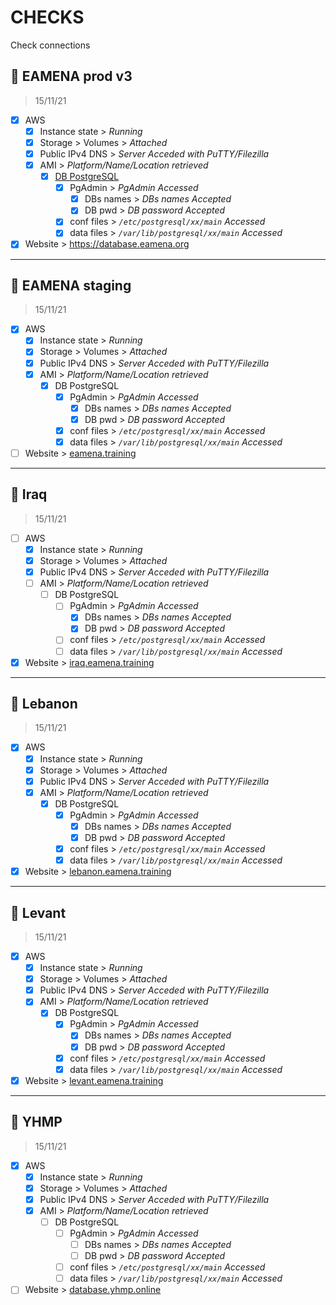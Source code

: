 # CHECKS

Check connections

## :electric_plug: EAMENA prod v3
> 15/11/21

- [x] AWS
  - [x] Instance state > *Running*
  - [x] Storage > Volumes > *Attached*
  - [x] Public IPv4 DNS > *Server Acceded with PuTTY/Filezilla*
  - [x] AMI > *Platform/Name/Location retrieved*
    - [x] [DB PostgreSQL](https://github.com/eamena-oxford/eamena-arches-dev/blob/main/check/check_db.md#floppy_disk-databases)
      - [x] PgAdmin > *PgAdmin Accessed*
        - [x] DBs names > *DBs names Accepted*
        - [x] DB pwd > *DB password Accepted*
      - [x] conf files > *`/etc/postgresql/xx/main` Accessed*
      - [x] data files > *`/var/lib/postgresql/xx/main` Accessed*
- [x] Website > https://database.eamena.org

---

## :electric_plug: EAMENA staging
> 15/11/21

- [x] AWS
  - [x] Instance state > *Running*
  - [x] Storage > Volumes > *Attached*
  - [x] Public IPv4 DNS > *Server Acceded with PuTTY/Filezilla*
  - [x] AMI > *Platform/Name/Location retrieved*
    - [x] DB PostgreSQL
      - [x] PgAdmin > *PgAdmin Accessed*
        - [x] DBs names > *DBs names Accepted*
        - [x] DB pwd > *DB password Accepted*
      - [x] conf files > *`/etc/postgresql/xx/main` Accessed*
      - [x] data files > *`/var/lib/postgresql/xx/main` Accessed*  
- [ ] Website > [eamena.training](http://eamena.training/)

---

## :electric_plug: Iraq
> 15/11/21

- [ ] AWS
  - [x] Instance state > *Running*
  - [x] Storage > Volumes > *Attached*
  - [x] Public IPv4 DNS > *Server Acceded with PuTTY/Filezilla*
  - [ ] AMI > *Platform/Name/Location retrieved*
    - [ ] DB PostgreSQL
      - [ ] PgAdmin > *PgAdmin Accessed*
        - [x] DBs names > *DBs names Accepted*
        - [x] DB pwd > *DB password Accepted*
      - [ ] conf files > *`/etc/postgresql/xx/main` Accessed*
      - [ ] data files > *`/var/lib/postgresql/xx/main` Accessed*
- [x] Website > [iraq.eamena.training](https://iraq.eamena.training/)

---

## :electric_plug: Lebanon
> 15/11/21

- [x] AWS
  - [x] Instance state > *Running*
  - [x] Storage > Volumes > *Attached*
  - [x] Public IPv4 DNS > *Server Acceded with PuTTY/Filezilla*
  - [x] AMI > *Platform/Name/Location retrieved*
    - [x] DB PostgreSQL
      - [x] PgAdmin > *PgAdmin Accessed*
        - [x] DBs names > *DBs names Accepted*
        - [x] DB pwd > *DB password Accepted*
      - [x] conf files > *`/etc/postgresql/xx/main` Accessed*
      - [x] data files > *`/var/lib/postgresql/xx/main` Accessed*
- [x] Website > [lebanon.eamena.training](https://lebanon.eamena.training/ )

---

## :electric_plug: Levant
> 15/11/21

- [x] AWS
  - [x] Instance state > *Running*
  - [x] Storage > Volumes > *Attached*
  - [x] Public IPv4 DNS > *Server Acceded with PuTTY/Filezilla*
  - [x] AMI > *Platform/Name/Location retrieved*
    - [x] DB PostgreSQL
      - [x] PgAdmin > *PgAdmin Accessed*
        - [x] DBs names > *DBs names Accepted*
        - [x] DB pwd > *DB password Accepted*
      - [x] conf files > *`/etc/postgresql/xx/main` Accessed*
      - [x] data files > *`/var/lib/postgresql/xx/main` Accessed*
- [x] Website > [levant.eamena.training](http://levant.eamena.training/)

---

## :electric_plug: YHMP
> 15/11/21

- [x] AWS
  - [x] Instance state > *Running*
  - [x] Storage > Volumes > *Attached*
  - [x] Public IPv4 DNS > *Server Acceded with PuTTY/Filezilla*
  - [x] AMI > *Platform/Name/Location retrieved*
    - [ ] DB PostgreSQL
      - [ ] PgAdmin > *PgAdmin Accessed*
        - [ ] DBs names > *DBs names Accepted*
        - [ ] DB pwd > *DB password Accepted*
      - [ ] conf files > *`/etc/postgresql/xx/main` Accessed*
      - [ ] data files > *`/var/lib/postgresql/xx/main` Accessed*
- [ ] Website > [database.yhmp.online](https://database.yhmp.online/)
